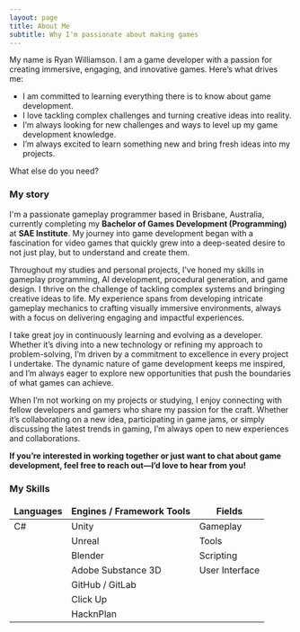```yaml
---
layout: page
title: About Me
subtitle: Why I'm passionate about making games
---
```


My name is Ryan Williamson. I am a game developer with a passion for creating immersive, engaging, and innovative games. Here’s what drives me:

- I am committed to learning everything there is to know about game development.
- I love tackling complex challenges and turning creative ideas into reality.
- I’m always looking for new challenges and ways to level up my game development knowledge.
- I’m always excited to learn something new and bring fresh ideas into my projects.

What else do you need?

### My story

I'm a passionate gameplay programmer based in Brisbane, Australia, currently completing my **Bachelor of Games Development (Programming)** at **SAE Institute**. My journey into game development began with a fascination for video games that quickly grew into a deep-seated desire to not just play, but to understand and create them.

Throughout my studies and personal projects, I've honed my skills in gameplay programming, AI development, procedural generation, and game design. I thrive on the challenge of tackling complex systems and bringing creative ideas to life. My experience spans from developing intricate gameplay mechanics to crafting visually immersive environments, always with a focus on delivering engaging and impactful experiences.

I take great joy in continuously learning and evolving as a developer. Whether it’s diving into a new technology or refining my approach to problem-solving, I’m driven by a commitment to excellence in every project I undertake. The dynamic nature of game development keeps me inspired, and I’m always eager to explore new opportunities that push the boundaries of what games can achieve.

When I’m not working on my projects or studying, I enjoy connecting with fellow developers and gamers who share my passion for the craft. Whether it’s collaborating on a new idea, participating in game jams, or simply discussing the latest trends in gaming, I’m always open to new experiences and collaborations.

**If you’re interested in working together or just want to chat about game development, feel free to reach out—I’d love to hear from you!**


### My Skills

<style>
td, th {
   border: none!important;
}
</style>

| Languages    | Engines / Framework Tools | Fields             |
| ------------ | ------------------------- | ------------------ |
| C#           | Unity                     | Gameplay           |
|              | Unreal                    | Tools              |
|              | Blender                   | Scripting          |
|              | Adobe Substance 3D        | User Interface     |
|              | GitHub / GitLab           |                    |
|              | Click Up                  |                    |
|              | HacknPlan                 |                    |





